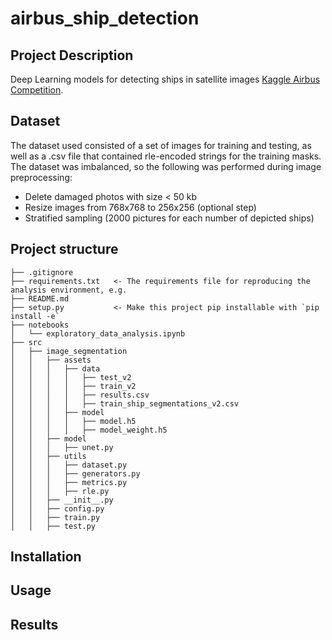 # airbus_ship_detection
## Project Description
Deep Learning models for detecting ships in satellite images [Kaggle Airbus Competition](https://www.kaggle.com/c/airbus-ship-detection). 

## Dataset
The dataset used consisted of a set of images for training and testing, as well as a .csv file that contained rle-encoded strings for the training masks.
The dataset was imbalanced, so the following was performed during image preprocessing:
* Delete damaged photos with size < 50 kb
* Resize images from 768x768 to 256x256 (optional step)
* Stratified sampling (2000 pictures for each number of depicted ships)

## Project structure
```
├── .gitignore
├── requirements.txt   <- The requirements file for reproducing the analysis environment, e.g.        
├── README.md 
├── setup.py           <- Make this project pip installable with `pip install -e`
├── notebooks
│   └── exploratory_data_analysis.ipynb
├── src
│   ├── image_segmentation
│   │   ├── assets
│   │   │   ├── data
│   │   │   │   ├── test_v2
│   │   │   │   ├── train_v2
│   │   │   │   ├── results.csv
│   │   │   │   ├── train_ship_segmentations_v2.csv
│   │   │   ├── model
│   │   │   │   ├── model.h5
│   │   │   │   ├── model_weight.h5
│   │   ├── model
│   │   │   ├── unet.py
│   │   ├── utils
│   │   │   ├── dataset.py
│   │   │   ├── generators.py
│   │   │   ├── metrics.py
│   │   │   ├── rle.py
│   │   ├── __init__.py
│   │   ├── config.py
│   │   ├── train.py
│   │   ├── test.py
```

## Installation
## Usage
## Results
